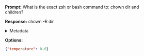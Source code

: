 **Prompt:**
What is the exact zsh or bash command to: chown dir and children?

**Response:**
chown -R dir

<details><summary>Metadata</summary>

- Duration: 760 ms
- Datetime: 2023-08-06T15:12:56.427960
- Model: gpt-3.5-turbo-0613

</details>

**Options:**
```json
{"temperature": 0.0}
```

